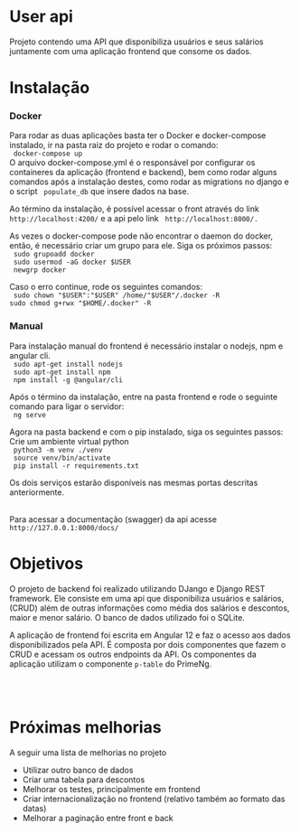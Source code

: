 # User api
Projeto contendo uma API que disponibiliza usuários e seus salários juntamente com uma aplicação frontend que consome os dados. 

# Instalação

### Docker
Para rodar as duas aplicações basta ter o Docker e docker-compose instalado, ir na pasta raiz do projeto e rodar o comando:
<br>
`` docker-compose up``
<br>
O arquivo docker-compose.yml é o responsável por configurar os containeres da aplicação (frontend e backend), bem como rodar alguns comandos após a instalação destes, como rodar as migrations no django e o script `` populate_db`` que insere dados na base.
<br>

Ao término da instalação, é possível acessar o front através do link `` http://localhost:4200/`` e a api pelo link `` http://localhost:8000/.``

As vezes o docker-compose pode não encontrar o daemon do docker, então,  é necessário criar um grupo para ele. Siga os próximos passos:
<br>
`` sudo grupoadd docker``
<br>
`` sudo usermod -aG docker $USER``
<br>
`` newgrp docker``
<br>

Caso o erro continue, rode os seguintes comandos:
<br>
`` sudo chown "$USER":"$USER" /home/"$USER"/.docker -R``
<br>
``sudo chmod g+rwx "$HOME/.docker" -R``
<br>

### Manual

Para instalação manual do frontend é necessário instalar o nodejs, npm e angular cli. 
<br>
`` sudo apt-get install nodejs`` 
<br>
`` sudo apt-get install npm`` 
<br>
`` npm install -g @angular/cli`` 
<br>

Após o término da instalação, entre na pasta frontend e rode o seguinte comando para ligar o servidor:
<br>
`` ng serve`` 
<br>

Agora na pasta backend e com o pip instalado, siga os seguintes passos:
<br>
Crie um ambiente virtual python
<br>
`` python3 -m venv ./venv``
<br>
`` source venv/bin/activate``
<br>
`` pip install -r requirements.txt``
<br>

Os dois serviços estarão disponíveis nas mesmas portas descritas anteriormente.
<br>
<br>

Para acessar a documentação (swagger) da api acesse
<br>
``http://127.0.0.1:8000/docs/``

# Objetivos

O projeto de backend foi realizado utilizando DJango e Django REST framework. Ele consiste em uma api que disponibiliza usuários e salários, (CRUD) além de outras informações como média dos salários e descontos, maior e menor salário. O banco de dados utilizado foi o SQLite.

A aplicação de frontend foi escrita em Angular 12 e faz o acesso aos dados disponibilizados pela API. É composta por dois componentes que fazem o CRUD e acessam os outros endpoints da API. Os componentes da aplicação utilizam o componente ``p-table`` do PrimeNg.

<br>
<br>

# Próximas melhorias
A seguir uma lista de melhorias no projeto
- Utilizar outro banco de dados
- Criar uma tabela para descontos
- Melhorar os testes, principalmente em frontend
- Criar internacionalização no frontend (relativo também ao formato das datas)
- Melhorar a paginação entre front e back

